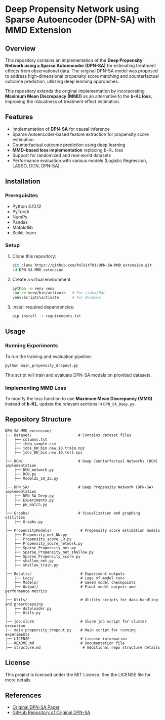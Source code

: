 # Deep Propensity Network using Sparse Autoencoder (DPN-SA) with MMD Extension

## Overview
This repository contains an implementation of the **Deep Propensity Network using a Sparse Autoencoder (DPN-SA)** for estimating treatment effects from observational data. The original DPN-SA model was proposed to address high-dimensional propensity score matching and counterfactual outcome prediction, utilizing deep learning approaches.

This repository extends the original implementation by incorporating **Maximum Mean Discrepancy (MMD)** as an alternative to the **b-KL loss**, improving the robustness of treatment effect estimation.

## Features
- Implementation of **DPN-SA** for causal inference
- Sparse Autoencoder-based feature extraction for propensity score estimation
- Counterfactual outcome prediction using deep learning
- **MMD-based loss implementation** replacing b-KL loss
- Support for randomized and real-world datasets
- Performance evaluation with various models (Logistic Regression, LASSO, DCN, DPN-SA)

## Installation
### Prerequisites
- Python 3.10.12
- PyTorch
- NumPy
- Pandas
- Matplotlib
- Scikit-learn

### Setup
1. Clone this repository:
   ```sh
   git clone https://github.com/PulkitT01/DPN-SA-MMD_extension.git
   cd DPN-SA-MMD_extension
   ```
2. Create a virtual environment:
   ```sh
   python -m venv venv
   source venv/bin/activate   # For Linux/Mac
   venv\Scripts\activate      # For Windows
   ```
3. Install required dependencies:
   ```sh
   pip install -r requirements.txt
   ```

## Usage
### Running Experiments
To run the training and evaluation pipeline:
```sh
python main_propensity_dropout.py
```
This script will train and evaluate DPN-SA models on provided datasets.

### Implementing MMD Loss
To modify the loss function to use **Maximum Mean Discrepancy (MMD)** instead of **b-KL**, update the relevant sections in `DPN_SA_Deep.py`.

## Repository Structure
```
DPN-SA-MMD_extension/
│── Dataset/                     # Contains dataset files
│   ├── columns.txt
│   ├── ihdp_sample.csv
│   ├── jobs_DW_bin.new.10.train.npz
│   ├── jobs_DW_bin.new.10.test.npz
│
│── DCN/                         # Deep Counterfactual Networks (DCN) implementation
│   ├── DCN_network.py
│   ├── DCN.py
│   ├── Model25_10_25.py
│
│── DPN_SA/                      # Deep Propensity Network (DPN-SA) implementation
│   ├── DPN_SA_Deep.py
│   ├── Experiments.py
│   ├── pm_match.py
│
│── Graphs/                      # Visualization and graphing utilities
│   ├── Graphs.py
│
│── PropensityModels/             # Propensity score estimation models
│   ├── Propensity_net_NN.py
│   ├── Propensity_score_LR.py
│   ├── Propensity_socre_network.py
│   ├── Sparse_Propensity_net.py
│   ├── Sparse_Propensity_net_shallow.py
│   ├── Sparse_Propensity_score.py
│   ├── shallow_net.py
│   ├── shallow_train.py
│
│── Results/                      # Experiment outputs
│   ├── Logs/                     # Logs of model runs
│   ├── Models/                   # Saved model checkpoints
│   ├── Output/                   # Final model outputs and performance metrics
│
│── Utils/                        # Utility scripts for data handling and preprocessing
│   ├── dataloader.py
│   ├── Utils.py
│
│── job.slurm                     # Slurm job script for cluster execution
│── main_propensity_dropout.py    # Main script for running experiments
│── LICENSE                       # License information
│── README.md                     # Documentation file
│── structure.md                   # Additional repo structure details
```

## License
This project is licensed under the MIT License. See the LICENSE file for more details.

## References
- [Original DPN-SA Paper](https://pubmed.ncbi.nlm.nih.gov/33594415/)
- [GitHub Repository of Original DPN-SA](https://github.com/shantanu-ai/DPN-SA)

